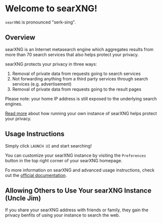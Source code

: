 # Welcome to searXNG!

`searXNG` is pronounced "serk-sing".

## Overview

searXNG is an Internet metasearch engine which aggregates results from more than 70 search services that also helps protect your privacy.

searXNG protects your privacy in three ways:
1. Removal of private data from requests going to search services
2. Not forwarding anything from a third party services through search services (e.g. advertisement)
3. Removal of private data from requests going to the result pages

Please note: your home IP address is still exposed to the underlying search engines.

[Read more](https://docs.searxng.org/own-instance.html) about how running your own instance of searXNG helps protect your privacy. 

## Usage Instructions

Simply click `LAUNCH UI` and start searching!

You can customize your searXNG instance by visiting the `Preferences` button in the top right corner of your searXNG homepage.

Fo more information on searXNG and advanced usage instructions, check out the [official documentation](https://docs.searxng.org).

## Allowing Others to Use Your searXNG Instance (Uncle Jim)

If you share your searXNG address with friends or family, they gain the privacy benfits of using your instance to search the web.
